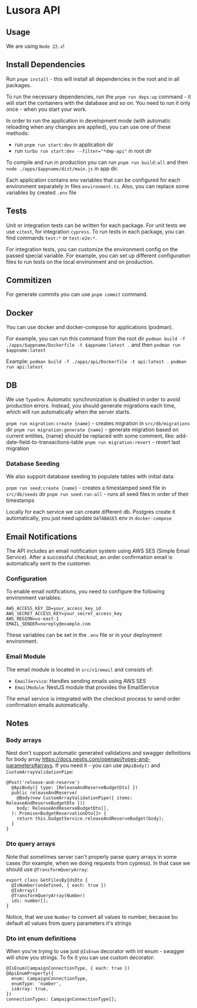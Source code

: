# Lusora API

## Usage

We are using `Node 22.x`!

## Install Dependencies
Run `pnpm install` - this will install all dependencies in the root and in all packages.

To run the necessary dependencies, run the `pnpm run deps:up` command - it will start the containers with the database and so on.
You need to run it only once - when you start your work.

In order to run the application in development mode (with automatic reloading when any changes are applied),
you can use one of these methods:
- run `pnpm run start:dev` in application dir
- run `turbo run start:dev --filter="*dmp-api"` in root dir

To compile and run in production you can run `pnpm run build:all` and then `node ./apps/$appname/dist/main.js` in app dir.

Each application contains env variables that can be configured for each environment separately in files `environment.ts`.
Also, you can replace some variables by created `.env` file

## Tests

Unit or integration tests can be written for each package.
For unit tests we use `vitest`, for integration `cypress`.
To run tests in each package, you can find commands `test:*` or `test:e2e:*`.

For integration tests, you can customize the environment config on the passed special variable.
For example, you can set up different configuration files to run tests on the local environment and on production.

## Commitizen
For generate commits you can use `pnpm commit` command. 

## Docker

You can use docker and docker-compose for applications (podman).

For example, you can run this command from the root dir `podman build -f ./apps/$appname/Dockerfile -t $appname:latest .`
and then `podman run $appname:latest`

Example: `podman build -f ./apps/api/Dockerfile -t api:latest .`
`podman run api:latest`

## DB
We use `TypeOrm`. Automatic synchronization is disabled in order to avoid production errors.
Instead, you should generate migrations each time, which will run automatically when the server starts.

`pnpm run migration:create {name}` - creates migration in `src/db/migrations` dir
`pnpm run migration:generate {name}` - generate migration based on current entities, {name} should be replaced with some comment, like: add-date-field-to-transactions-table
`pnpm run migration:revert` - revert last migration

### Database Seeding

We also support database seeding to populate tables with initial data:

`pnpm run seed:create {name}` - creates a timestamped seed file in `src/db/seeds` dir
`pnpm run seed:run-all` - runs all seed files in order of their timestamps

Locally for each service we can create different db. Postgres create it automatically, you just need update `DATABASES` env in `docker-compose`

## Email Notifications

The API includes an email notification system using AWS SES (Simple Email Service). After a successful checkout, an order confirmation email is automatically sent to the customer.

### Configuration

To enable email notifications, you need to configure the following environment variables:

```
AWS_ACCESS_KEY_ID=your_access_key_id
AWS_SECRET_ACCESS_KEY=your_secret_access_key
AWS_REGION=us-east-1
EMAIL_SENDER=noreply@example.com
```

These variables can be set in the `.env` file or in your deployment environment.

### Email Module

The email module is located in `src/v1/email` and consists of:

- `EmailService`: Handles sending emails using AWS SES
- `EmailModule`: NestJS module that provides the EmailService

The email service is integrated with the checkout process to send order confirmation emails automatically.

## Notes

### Body arrays

Nest don't support automatic generated validations and swagger definitions for body array https://docs.nestjs.com/openapi/types-and-parameters#arrays.
If you need it - you can use `@ApiBody()` and `CustomArrayValidationPipe`:

```
@Post('release-and-reserve')
  @ApiBody({ type: [ReleaseAndReserveBudgetDto] })
  public releaseAndReserve(
    @Body(new CustomArrayValidationPipe({ items: ReleaseAndReserveBudgetDto }))
    body: ReleaseAndReserveBudgetDto[],
  ): Promise<BudgetReservationDto[]> {
    return this.budgetService.releaseAndReserveBudget(body);
  }
}
```

### Dto query arrays

Note that sometimes server can't properly parse query arrays in some cases (for example, when we doing requests from cypress).
In that case we should use `@TransformQueryArray`:

```
export class GetFilesByIdsDto {
  @IsNumber(undefined, { each: true })
  @IsArray()
  @TransformQueryArray(Number)
  ids: number[];
}
```

Notice, that we use `Number` to convert all values to number, because bu default all values from query parameters it's strings

### Dto int enum definitions

When you're trying to use just `@IsEnum` decorator with int enum - swagger will show you strings.
To fix it you can use custom decorator:

```
@IsEnum(CampaignConnectionType, { each: true })
@ApiEnumProperty({
  enum: CampaignConnectionType,
  enumType: 'number',
  isArray: true,
})
connectionTypes: CampaignConnectionType[];
```
